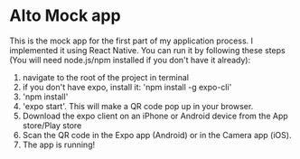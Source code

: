 # Alto Mock app

This is the mock app for the first part of my application process. I implemented it using React Native. You can run it by following these steps (You will need node.js/npm installed if you don't have it already):

1. navigate to the root of the project in terminal
2. if you don't have expo, install it: 'npm install -g expo-cli'
3. 'npm install'
4. 'expo start'. This will make a QR code pop up in your browser.
5. Download the expo client on an iPhone or Android device from the App store/Play store
6. Scan the QR code in the Expo app (Android) or in the Camera app (iOS).
7. The app is running!
